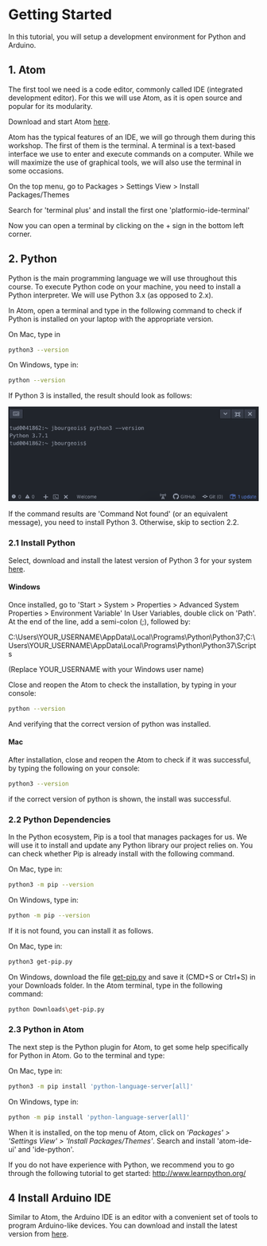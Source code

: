 # Getting Started

In this tutorial, you will setup a development environment for Python and Arduino.

## 1. Atom

The first tool we need is a code editor, commonly called IDE (integrated
development editor). For this we will use Atom, as it is open source and popular
for its modularity.

Download and start Atom <a href="https://atom.io/" target="_blank">here</a>.

Atom has the typical features of an IDE, we will go through them during this workshop.
The first of them is the terminal. A terminal is a text-based interface we use
to enter and execute commands on a computer. While we will maximize the use of
graphical tools, we will also use the terminal in some occasions.

On the top menu, go to Packages > Settings View > Install Packages/Themes

Search for 'terminal plus' and install the first one 'platformio-ide-terminal'

Now you can open a terminal by clicking on the + sign in the bottom left corner.

## 2. Python

Python is the main programming language we will use throughout this course. To
execute Python code on your machine, you need to install a Python interpreter.
We will use Python 3.x (as opposed to 2.x).

In Atom, open a terminal and type in the following command to check if Python is
installed on your laptop with the appropriate version.

On Mac, type in

```bash
python3 --version
```

On Windows, type in:

```bash
python --version
```

If Python 3 is installed, the result should look as follows:

![Flowchart Push Button](images/check_python_version.png)

If the command results are 'Command Not found' (or an equivalent message), you need
to install Python 3. Otherwise, skip to section 2.2.

### 2.1 Install Python

Select, download and install the latest version of Python 3 for your system
<a href="https://www.python.org/downloads/release/python-372/" target="_blank">here</a>.

#### Windows

Once installed, go to 'Start > System > Properties > Advanced System Properties >
Environment Variable' In User Variables, double click on 'Path'. At the end of
the line, add a semi-colon (;<zero-width space>), followed by:


C:\Users\YOUR_USERNAME\AppData\Local\Programs\Python\Python37;C:\Users\YOUR_USERNAME\AppData\Local\Programs\Python\Python37\Scripts

(Replace YOUR_USERNAME with your Windows user name)

Close and reopen the Atom to check the installation, by typing in your console:

```bash
python --version
```

And verifying that the correct version of python was installed.

#### Mac

After installation, close and reopen the Atom to check if it was successful, by typing the following on your console:

```bash
python3 --version
```

if the correct version of python is shown, the install was successful.

### 2.2 Python Dependencies

In the Python ecosystem, Pip is a tool that manages packages for us. We will use
it to install and update any Python library our project relies on. You can check whether
Pip is already install with the following command.

On Mac, type in:

```bash
python3 -m pip --version
```
On Windows, type in:

```bash
python -m pip --version
```

If it is not found, you can install it as follows.

On Mac, type in:

```bash
python3 get-pip.py
```

On Windows, download the file <a href="https://bootstrap.pypa.io/get-pip.py" target="_blank">get-pip.py</a>
and save it (CMD+S or Ctrl+S) in your Downloads folder. In the Atom terminal, type in the
following command:

```bash
python Downloads\get-pip.py
```

### 2.3 Python in Atom

The next step is the Python plugin for Atom, to get some help specifically for
Python in Atom. Go to the terminal and type:

On Mac, type in:

```bash
python3 -m pip install 'python-language-server[all]'
```

On Windows, type in:

```bash
python -m pip install 'python-language-server[all]'
```

When it is installed, on the top menu of Atom, click on *'Packages' >
'Settings View' > 'Install Packages/Themes'*. Search and install 'atom-ide-ui'
and 'ide-python'.

If you do not have experience with Python, we recommend you to go through the following tutorial
to get started: <a href="http://www.learnpython.org/" target="_blank">http://www.learnpython.org/</a>


## 4 Install Arduino IDE

Similar to Atom, the Arduino IDE is an editor with a convenient set of tools to program
Arduino-like devices. You can download and install the latest version from
<a href="https://www.arduino.cc/en/Main/Software" target="_blank">here</a>.

